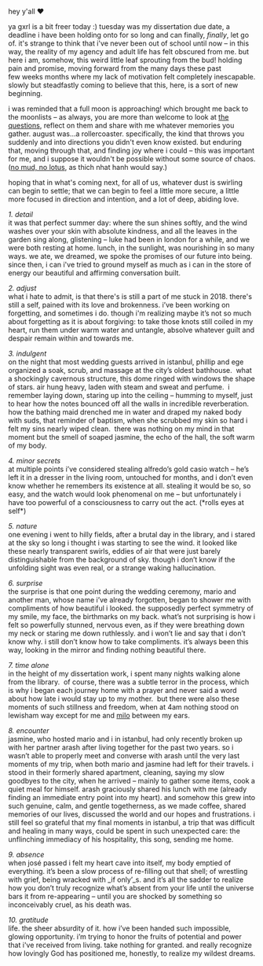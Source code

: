 hey y'all ♥︎

ya gxrl is a bit freer today :) tuesday was my dissertation due date, a deadline i have been holding onto for so long and can finally, _finally_, let go of. it's strange to think that i've never been out of school until now – in this way, the reality of my agency and adult life has felt obscured from me. but here i am, somehow, this weird little leaf sprouting from the bud! holding pain and promise, moving forward from the many days these past few weeks months where my lack of motivation felt completely inescapable. slowly but steadfastly coming to believe that this, here, is a sort of new beginning.

i was reminded that a full moon is approaching! which brought me back to the moonlists – as always, you are more than welcome to look at [the questions](https://themoonlists.substack.com/about), reflect on them and share with me whatever memories you gather. august was...a rollercoaster. specifically, the kind that throws you suddenly and into directions you didn't even know existed. but enduring that, moving through that, and finding joy where i could – this was important for me, and i suppose it wouldn't be possible without some source of chaos. ([no mud, no lotus](http://www.parallax.org/product/no-mud-no-lotus-the-art-of-transforming-suffering/?c=34ebca37-bdf5-43c1-977c-a4799b77fb19), as thich nhat hanh would say.)

hoping that in what's coming next, for all of us, whatever dust is swirling can begin to settle; that we can begin to feel a little more secure, a little more focused in direction and intention, and a lot of deep, abiding love.

_1\. detail_<br>it was that perfect summer day: where the sun shines softly, and the wind washes over your skin with absolute kindness, and all the leaves in the garden sing along, glistening – luke had been in london for a while, and we were both resting at home. lunch, in the sunlight, was nourishing in so many ways. we ate, we dreamed, we spoke the promises of our future into being. since then, i can i've tried to ground myself as much as i can in the store of energy our beautiful and affirming conversation built.

_2\. adjust_<br>what i hate to admit, is that there's is still a part of me stuck in 2018. there's still a self, pained with its love and brokenness. i’ve been working on forgetting, and sometimes i do. though i'm realizing maybe it’s not so much about forgetting as it is about forgiving: to take those knots still coiled in my heart, run them under warm water and untangle, absolve whatever guilt and despair remain within and towards me.

_3\. indulgent_ <br>on the night that most wedding guests arrived in istanbul, phillip and ege organized a soak, scrub, and massage at the city’s oldest bathhouse.  what a shockingly cavernous structure, this dome ringed with windows the shape of stars. air hung heavy, laden with steam and sweat and perfume.  i remember laying down, staring up into the ceiling – humming to myself, just to hear how the notes bounced off all the walls in incredible reverberation. how the bathing maid drenched me in water and draped my naked body with suds, that reminder of baptism, when she scrubbed my skin so hard i felt my sins nearly wiped clean.  there was nothing on my mind in that moment but the smell of soaped jasmine, the echo of the hall, the soft warm of my body.

_4\. minor secrets_ <br>at multiple points i’ve considered stealing alfredo’s gold casio watch – he’s left it in a dresser in the living room, untouched for months, and i don’t even know whether he remembers its existence at all. stealing it would be so, so easy, and the watch would look phenomenal on me – but unfortunately i have too powerful of a consciousness to carry out the act. (\*rolls eyes at self\*)

_5\. nature_ <br>one evening i went to hilly fields, after a brutal day in the library, and i stared at the sky so long i thought i was starting to see the wind. it looked like these nearly transparent swirls, eddies of air that were just barely distinguishable from the background of sky. though i don’t know if the unfolding sight was even real, or a strange waking hallucination.

_6\. surprise_ <br>the surprise is that one point during the wedding ceremony, mario and another man, whose name i’ve already forgotten, began to shower me with compliments of how beautiful i looked. the supposedly perfect symmetry of my smile, my face, the birthmarks on my back. what’s not surprising is how i felt so powerfully stunned, nervous even, as if they were breathing down my neck or staring me down ruthlessly. and i won’t lie and say that i don’t know why. i still don’t know how to take compliments. it’s always been this way, looking in the mirror and finding nothing beautiful there.

_7\. time alone_ <br>in the height of my dissertation work, i spent many nights walking alone from the library.  of course, there was a subtle terror in the process, which is why i began each journey home with a prayer and never said a word about how late i would stay up to my mother.  but there were also these moments of such stillness and freedom, when at 4am nothing stood on lewisham way except for me and [milo](http://youtu.be/koeioig4nvw?c=34ebca37-bdf5-43c1-977c-a4799b77fb19) between my ears.

_8\. encounter_ <br>jasmine, who hosted mario and i in istanbul, had only recently broken up with her partner arash after living together for the past two years. so i wasn’t able to properly meet and converse with arash until the very last moments of my trip, when both mario and jasmine had left for their travels. i stood in their formerly shared apartment, cleaning, saying my slow goodbyes to the city, when he arrived – mainly to gather some items, cook a quiet meal for himself. arash graciously shared his lunch with me (already finding an immediate entry point into my heart). and somehow this grew into such genuine, calm, and gentle togetherness, as we made coffee, shared memories of our lives, discussed the world and our hopes and frustrations. i still feel so grateful that my final moments in istanbul, a trip that was difficult and healing in many ways, could be spent in such unexpected care: the unflinching immediacy of his hospitality, this song, sending me home.

_9._ _absence_ <br>when josé passed i felt my heart cave into itself, my body emptied of everything. it’s been a slow process of re-filling out that shell; of wrestling with grief, being wracked with _if only’_s. and it’s all the sadder to realize how you don’t truly recognize what’s absent from your life until the universe bars it from re-appearing – until you are shocked by something so inconceivably cruel, as his death was. 

_10\. gratitude_ <br>life. the sheer absurdity of it. how i’ve been handed such impossible, glowing opportunity. i’m trying to honor the fruits of potential and power that i've received from living. take nothing for granted. and really recognize how lovingly God has positioned me, honestly, to realize my wildest dreams.